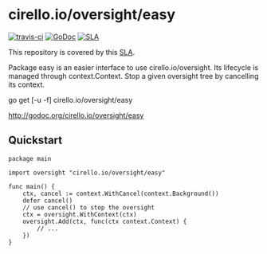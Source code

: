 # cirello.io/oversight/easy

[![travis-ci](https://api.travis-ci.org/ucirello/oversight.svg?branch=master)](https://travis-ci.org/ucirello/oversight)
[![GoDoc](https://godoc.org/cirello.io/oversight/easy?status.svg)](https://godoc.org/cirello.io/oversight/easy)
[![SLA](https://img.shields.io/badge/SLA-95%25-brightgreen.svg)](https://github.com/ucirello/public/blob/master/SLA.md)

This repository is covered by this [SLA](https://github.com/ucirello/public/blob/master/SLA.md).

Package easy is an easier interface to use cirello.io/oversight. Its lifecycle
is managed through context.Context. Stop a given oversight tree by cancelling
its context.

go get [-u -f] cirello.io/oversight/easy

http://godoc.org/cirello.io/oversight/easy


## Quickstart

```
package main

import oversight "cirello.io/oversight/easy"

func main() {
	ctx, cancel := context.WithCancel(context.Background())
	defer cancel()
	// use cancel() to stop the oversight
	ctx = oversight.WithContext(ctx)
	oversight.Add(ctx, func(ctx context.Context) {
		// ...
	})
}
```